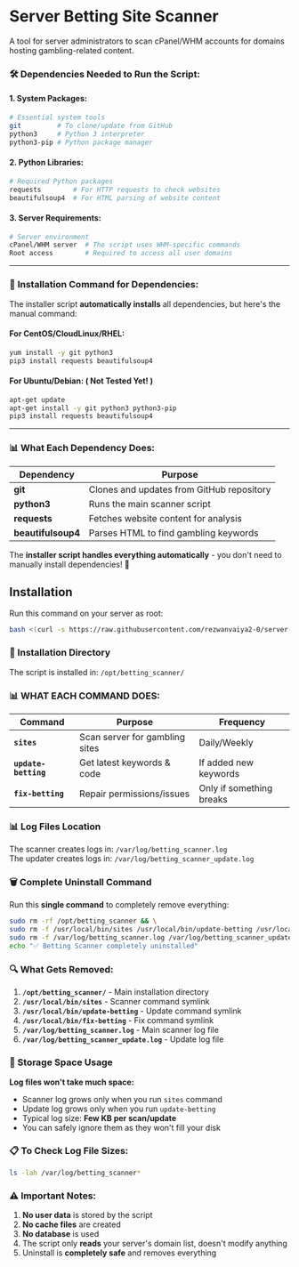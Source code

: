 # Server Betting Site Scanner

A tool for server administrators to scan cPanel/WHM accounts for domains hosting gambling-related content.

### 🛠️ **Dependencies Needed to Run the Script:**

#### 1. **System Packages:**
```bash
# Essential system tools
git         # To clone/update from GitHub
python3     # Python 3 interpreter
python3-pip # Python package manager
```

#### 2. **Python Libraries:**
```bash
# Required Python packages
requests        # For HTTP requests to check websites
beautifulsoup4  # For HTML parsing of website content
```

#### 3. **Server Requirements:**
```bash
# Server environment
cPanel/WHM server  # The script uses WHM-specific commands
Root access        # Required to access all user domains
```

---

### 🔧 **Installation Command for Dependencies:**

The installer script **automatically installs** all dependencies, but here's the manual command:

#### For CentOS/CloudLinux/RHEL:
```bash
yum install -y git python3
pip3 install requests beautifulsoup4
```

#### For Ubuntu/Debian: ( Not Tested Yet! )
```bash
apt-get update
apt-get install -y git python3 python3-pip
pip3 install requests beautifulsoup4
```

---

### 📊 **What Each Dependency Does:**

| Dependency | Purpose |
|------------|---------|
| **git** | Clones and updates from GitHub repository |
| **python3** | Runs the main scanner script |
| **requests** | Fetches website content for analysis |
| **beautifulsoup4** | Parses HTML to find gambling keywords |

The **installer script handles everything automatically** - you don't need to manually install dependencies! 🎉


## Installation

Run this command on your server as root:

```bash
bash <(curl -s https://raw.githubusercontent.com/rezwanvaiya2-0/server-betting-scanner/main/src/installer.sh)
```


### 📁 Installation Directory
The script is installed in: `/opt/betting_scanner/`

### 📊 **WHAT EACH COMMAND DOES:**

| Command | Purpose | Frequency |
|---------|---------|-----------|
| **`sites`** | Scan server for gambling sites | Daily/Weekly |
| **`update-betting`** | Get latest keywords & code | If added new keywords |
| **`fix-betting`** | Repair permissions/issues | Only if something breaks |

### 📊 Log Files Location
The scanner creates logs in: `/var/log/betting_scanner.log`  
The updater creates logs in: `/var/log/betting_scanner_update.log`

### 🗑️ Complete Uninstall Command
Run this **single command** to completely remove everything:

```bash
sudo rm -rf /opt/betting_scanner && \
sudo rm -f /usr/local/bin/sites /usr/local/bin/update-betting /usr/local/bin/fix-betting && \
sudo rm -f /var/log/betting_scanner.log /var/log/betting_scanner_update.log && \
echo "✅ Betting Scanner completely uninstalled"
```

### 🔍 What Gets Removed:
1. **`/opt/betting_scanner/`** - Main installation directory
2. **`/usr/local/bin/sites`** - Scanner command symlink
3. **`/usr/local/bin/update-betting`** - Update command symlink  
4. **`/usr/local/bin/fix-betting`** - Fix command symlink
5. **`/var/log/betting_scanner.log`** - Main scanner log file
6. **`/var/log/betting_scanner_update.log`** - Update log file

### 💾 Storage Space Usage
**Log files won't take much space:** 
- Scanner log grows only when you run `sites` command
- Update log grows only when you run `update-betting`
- Typical log size: **Few KB per scan/update**
- You can safely ignore them as they won't fill your disk

### 📋 To Check Log File Sizes:
```bash
ls -lah /var/log/betting_scanner*
```

### ⚠️ Important Notes:
1. **No user data** is stored by the script
2. **No cache files** are created
3. **No database** is used
4. The script only **reads** your server's domain list, doesn't modify anything
5. Uninstall is **completely safe** and removes everything
